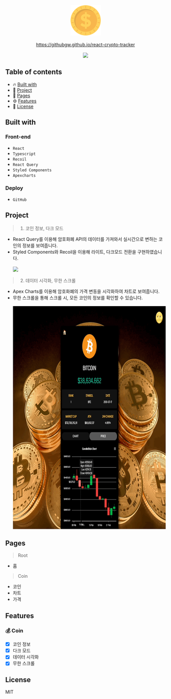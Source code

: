 <div align="center">
  <a href="https://githubgw.github.io/react-crypto-tracker">
    <img height="95" src="./previews/coin_logo.png" />
    <br /><br />
    <a display="block" href="https://githubgw.github.io/react-crypto-tracker">https://githubgw.github.io/react-crypto-tracker</a>
    <br /><br />
    <img height="700" src="./previews/1.gif" />
  </a>
</div>

## Table of contents

- 🔥 [Built with](#built-with)
- 🌈 [Project](#project)
- 📑 [Pages](#pages)
- ⚙ [Features](#features)
- 📝 [License](#license)

## Built with

### Front-end

- `React`
- `Typescript`
- `Recoil`
- `React Query`
- `Styled Components`
- `Apexcharts`

### Deploy

- `GitHub`

## Project

> 1. 코인 정보, 다크 모드

- React Query를 이용해 암호화폐 API의 데이터를 가져와서 실시간으로 변하는 코인의 정보를 보여줍니다.
- Styled Components와 Recoil을 이용해 라이트, 다크모드 전환을 구현하였습니다.
  <br /><br />
  <img height="700" src="./previews/2.gif" />

> 2. 데이터 시각화, 무한 스크롤

- Apex Charts를 이용해 암호화폐의 가격 변동을 시각화하여 차트로 보여줍니다.
- 무한 스크롤을 통해 스크롤 시, 모든 코인의 정보를 확인할 수 있습니다.
  <br /><br />
  <img height="700" src="./previews/3.gif" />

## Pages

> Root

- 홈

> Coin

- 코인
- 차트
- 가격

## Features

### 💰 Coin

- [x] 코인 정보
- [x] 다크 모드
- [x] 데이터 시각화
- [x] 무한 스크롤

## License

MIT
